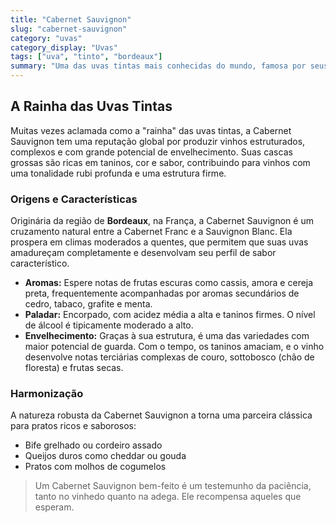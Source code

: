 ```yaml
---
title: "Cabernet Sauvignon"
slug: "cabernet-sauvignon"
category: "uvas"
category_display: "Uvas"
tags: ["uva", "tinto", "bordeaux"]
summary: "Uma das uvas tintas mais conhecidas do mundo, famosa por seus vinhos encorpados com notas de cassis, cereja preta e cedro."
---
```


## A Rainha das Uvas Tintas

Muitas vezes aclamada como a "rainha" das uvas tintas, a Cabernet Sauvignon tem uma reputação global por produzir vinhos estruturados, complexos e com grande potencial de envelhecimento. Suas cascas grossas são ricas em taninos, cor e sabor, contribuindo para vinhos com uma tonalidade rubi profunda e uma estrutura firme.

### Origens e Características

Originária da região de **Bordeaux**, na França, a Cabernet Sauvignon é um cruzamento natural entre a Cabernet Franc e a Sauvignon Blanc. Ela prospera em climas moderados a quentes, que permitem que suas uvas amadureçam completamente e desenvolvam seu perfil de sabor característico.

-   **Aromas:** Espere notas de frutas escuras como cassis, amora e cereja preta, frequentemente acompanhadas por aromas secundários de cedro, tabaco, grafite e menta.
-   **Paladar:** Encorpado, com acidez média a alta e taninos firmes. O nível de álcool é tipicamente moderado a alto.
-   **Envelhecimento:** Graças à sua estrutura, é uma das variedades com maior potencial de guarda. Com o tempo, os taninos amaciam, e o vinho desenvolve notas terciárias complexas de couro, sottobosco (chão de floresta) e frutas secas.

### Harmonização

A natureza robusta da Cabernet Sauvignon a torna uma parceira clássica para pratos ricos e saborosos:

-   Bife grelhado ou cordeiro assado
-   Queijos duros como cheddar ou gouda
-   Pratos com molhos de cogumelos

> Um Cabernet Sauvignon bem-feito é um testemunho da paciência, tanto no vinhedo quanto na adega. Ele recompensa aqueles que esperam.
